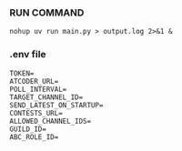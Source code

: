 ### RUN COMMAND

`nohup uv run main.py > output.log 2>&1 &`


### .env file

```
TOKEN=
ATCODER_URL=
POLL_INTERVAL=
TARGET_CHANNEL_ID=
SEND_LATEST_ON_STARTUP=
CONTESTS_URL=
ALLOWED_CHANNEL_IDS=
GUILD_ID=
ABC_ROLE_ID=
```
